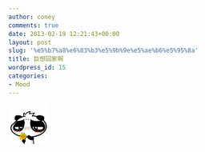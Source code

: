 ```yaml
---
author: coney
comments: true
date: 2013-02-19 12:21:43+00:00
layout: post
slug: '%e5%b7%a8%e6%83%b3%e5%9b%9e%e5%ae%b6%e5%95%8a'
title: 巨想回家啊
wordpress_id: 15
categories:
- Mood
---
```

![img](/images/2013/02/未命名.gif)
